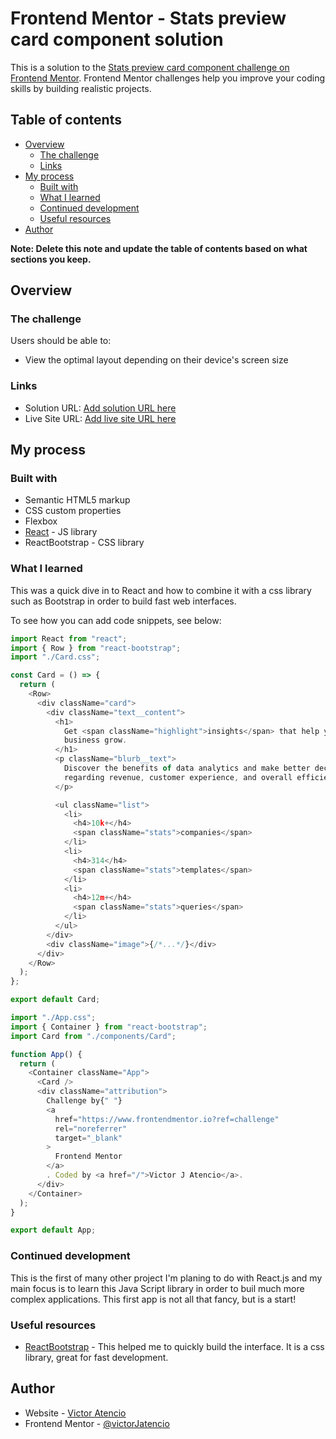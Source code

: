 # Frontend Mentor - Stats preview card component solution

This is a solution to the [Stats preview card component challenge on Frontend Mentor](https://www.frontendmentor.io/challenges/stats-preview-card-component-8JqbgoU62). Frontend Mentor challenges help you improve your coding skills by building realistic projects.

## Table of contents

- [Overview](#overview)
  - [The challenge](#the-challenge)
  - [Links](#links)
- [My process](#my-process)
  - [Built with](#built-with)
  - [What I learned](#what-i-learned)
  - [Continued development](#continued-development)
  - [Useful resources](#useful-resources)
- [Author](#author)

**Note: Delete this note and update the table of contents based on what sections you keep.**

## Overview

### The challenge

Users should be able to:

- View the optimal layout depending on their device's screen size

### Links

- Solution URL: [Add solution URL here](https://dazzling-noyce-e02e7e.netlify.app/)
- Live Site URL: [Add live site URL here](https://dazzling-noyce-e02e7e.netlify.app/)

## My process

### Built with

- Semantic HTML5 markup
- CSS custom properties
- Flexbox
- [React](https://reactjs.org/) - JS library
- ReactBootstrap - CSS library

### What I learned

This was a quick dive in to React and how to combine it with a css library such as Bootstrap in order to build fast web interfaces.

To see how you can add code snippets, see below:

```js - This is how I created the card as a component
import React from "react";
import { Row } from "react-bootstrap";
import "./Card.css";

const Card = () => {
  return (
    <Row>
      <div className="card">
        <div className="text__content">
          <h1>
            Get <span className="highlight">insights</span> that help your
            business grow.
          </h1>
          <p className="blurb__text">
            Discover the benefits of data analytics and make better decisions
            regarding revenue, customer experience, and overall efficiency.
          </p>

          <ul className="list">
            <li>
              <h4>10k+</h4>
              <span className="stats">companies</span>
            </li>
            <li>
              <h4>314</h4>
              <span className="stats">templates</span>
            </li>
            <li>
              <h4>12m+</h4>
              <span className="stats">queries</span>
            </li>
          </ul>
        </div>
        <div className="image">{/*...*/}</div>
      </div>
    </Row>
  );
};

export default Card;
```

```js - This is how I'm using the card component on the application
import "./App.css";
import { Container } from "react-bootstrap";
import Card from "./components/Card";

function App() {
  return (
    <Container className="App">
      <Card />
      <div className="attribution">
        Challenge by{" "}
        <a
          href="https://www.frontendmentor.io?ref=challenge"
          rel="noreferrer"
          target="_blank"
        >
          Frontend Mentor
        </a>
        . Coded by <a href="/">Victor J Atencio</a>.
      </div>
    </Container>
  );
}

export default App;
```

### Continued development

This is the first of many other project I'm planing to do with React.js and my main focus is to learn this Java Script library in order to buil much more complex applications. This first app is not all that fancy, but is a start!

### Useful resources

- [ReactBootstrap](https://react-bootstrap.github.io/) - This helped me to quickly build the interface. It is a css library, great for fast development.

## Author

- Website - [Victor Atencio](https://dazzling-noyce-e02e7e.netlify.app/)
- Frontend Mentor - [@victorJatencio](https://www.frontendmentor.io/profile/victorJatencio)
